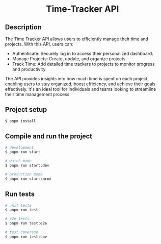 <h1 align="center">Time-Tracker API</h1>

## Description

The Time Tracker API allows users to efficiently manage their time and projects. With this API, users can:

- Authenticate: Securely log in to access their personalized dashboard.
- Manage Projects: Create, update, and organize projects.
- Track Time: Add detailed time trackers to projects to monitor progress and productivity.

The API provides insights into how much time is spent on each project, enabling users to stay organized, boost efficiency, and achieve their goals effectively. It's an ideal tool for individuals and teams looking to streamline their time management process.

## Project setup

```bash
$ pnpm install
```

## Compile and run the project

```bash
# development
$ pnpm run start

# watch mode
$ pnpm run start:dev

# production mode
$ pnpm run start:prod
```

## Run tests

```bash
# unit tests
$ pnpm run test

# e2e tests
$ pnpm run test:e2e

# test coverage
$ pnpm run test:cov
```
